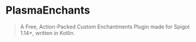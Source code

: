 # PlasmaEnchants
> A Free, Action-Packed Custom Enchantments Plugin made for Spigot 1.14+, written in Kotlin.
